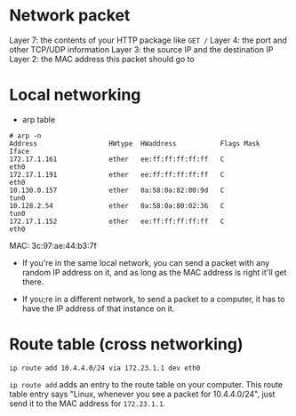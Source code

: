 # Network packet

Layer 7: the contents of your HTTP package like `GET /`
Layer 4: the port and other TCP/UDP information
Layer 3: the source IP and the destination IP
Layer 2: the MAC address this packet should go to

# Local networking

- arp table

```
# arp -n
Address                  HWtype  HWaddress           Flags Mask            Iface
172.17.1.161             ether   ee:ff:ff:ff:ff:ff   C                     eth0
172.17.1.191             ether   ee:ff:ff:ff:ff:ff   C                     eth0
10.130.0.157             ether   0a:58:0a:82:00:9d   C                     tun0
10.128.2.54              ether   0a:58:0a:80:02:36   C                     tun0
172.17.1.152             ether   ee:ff:ff:ff:ff:ff   C                     eth0
```

MAC: 3c:97:ae:44:b3:7f

- If you're in the same local network, you can send a packet with any random IP
  address on it, and as long as the MAC address is right it'll get there.

- If you;re in a different network, to send a packet to a computer, it has to
  have the IP address of that instance on it.

# Route table (cross networking)

```
ip route add 10.4.4.0/24 via 172.23.1.1 dev eth0
```

`ip route add` adds an entry to the route table on your computer. This route
table entry says "Linux, whenever you see a packet for 10.4.4.0/24", just send
it to the MAC address for `172.23.1.1`.
